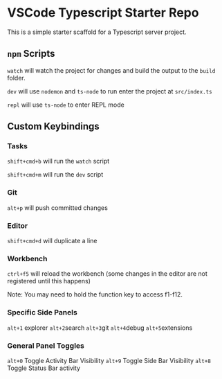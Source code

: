 # VSCode Typescript Starter Repo

This is a simple starter scaffold for a Typescript server project.

## `npm` Scripts

`watch` will watch the project for changes and build the output to the `build` folder.

`dev` will use `nodemon` and `ts-node` to run enter the project at `src/index.ts`

`repl` will use `ts-node` to enter REPL mode

## Custom Keybindings

### Tasks
`shift+cmd+b` will run the `watch` script

`shift+cmd+m` will run the `dev` script

### Git
`alt+p` will push committed changes

### Editor
`shift+cmd+d` will duplicate a line

### Workbench
`ctrl+f5` will reload the workbench (some changes in the editor are not registered until this happens)

Note: You may need to hold the function key to access f1-f12.

### Specific Side Panels
`alt+1` explorer
`alt+2`search
`alt+3`git
`alt+4`debug
`alt+5`extensions

### General Panel Toggles
`alt+0` Toggle Activity Bar Visibility
`alt+9` Toggle Side Bar Visibility
`alt+8` Toggle Status Bar activity
